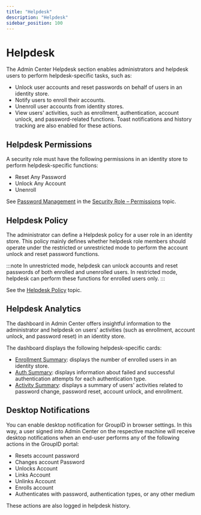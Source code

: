 ```yaml
---
title: "Helpdesk"
description: "Helpdesk"
sidebar_position: 100
---
```


# Helpdesk

The Admin Center Helpdesk section enables administrators and helpdesk users to perform
helpdesk-specific tasks, such as:

- Unlock user accounts and reset passwords on behalf of users in an identity store.
- Notify users to enroll their accounts.
- Unenroll user accounts from identity stores.
- View users' activities, such as enrollment, authentication, account unlock, and password-related
  functions. Toast notifications and history tracking are also enabled for these actions.

## Helpdesk Permissions

A security role must have the following permissions in an identity store to perform
helpdesk-specific functions:

- Reset Any Password
- Unlock Any Account
- Unenroll

See
[Password Management](/docs/directorymanager/11.0/admincenter/securityrole/permissions.md#password-management)
in the
[Security Role – Permissions](/docs/directorymanager/11.0/admincenter/securityrole/permissions.md)
topic.

## Helpdesk Policy

The administrator can define a Helpdesk policy for a user role in an identity store. This policy
mainly defines whether helpdesk role members should operate under the restricted or unrestricted
mode to perform the account unlock and reset password functions.

:::note
In unrestricted mode, helpdesk can unlock accounts and reset passwords of both enrolled and
unenrolled users. In restricted mode, helpdesk can perform these functions for enrolled users only.
:::


See the
[Helpdesk Policy](/docs/directorymanager/11.0/admincenter/securityrole/policy/helpdesk.md)
topic.

## Helpdesk Analytics

The dashboard in Admin Center offers insightful information to the administrator and helpdesk on
users' activities (such as enrollment, account unlock, and password reset) in an identity store.

The dashboard displays the following helpdesk-specific cards:

- [Enrollment Summary](/docs/directorymanager/11.0/admincenter/general/dashboard.md#enrollment-summary):
  displays the number of enrolled users in an identity store.
- [Auth Summary](/docs/directorymanager/11.0/admincenter/general/dashboard.md#auth-summary):
  displays information about failed and successful authentication attempts for each authentication
  type.
- [Activity Summary](/docs/directorymanager/11.0/admincenter/general/dashboard.md#activity-summary):
  displays a summary of users' activities related to password change, password reset, account
  unlock, and enrollment.

## Desktop Notifications

You can enable desktop notification for GroupID in browser settings. In this way, a user signed into
Admin Center on the respective machine will receive desktop notifications when an end-user performs
any of the following actions in the GroupID portal:

- Resets account password
- Changes account Password
- Unlocks Account
- Links Account
- Unlinks Account
- Enrolls account
- Authenticates with password, authentication types, or any other medium

These actions are also logged in helpdesk history.
